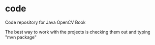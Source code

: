code
====

Code repository for Java OpenCV Book

The best way to work with the projects is checking them out and typing "mvn package"
